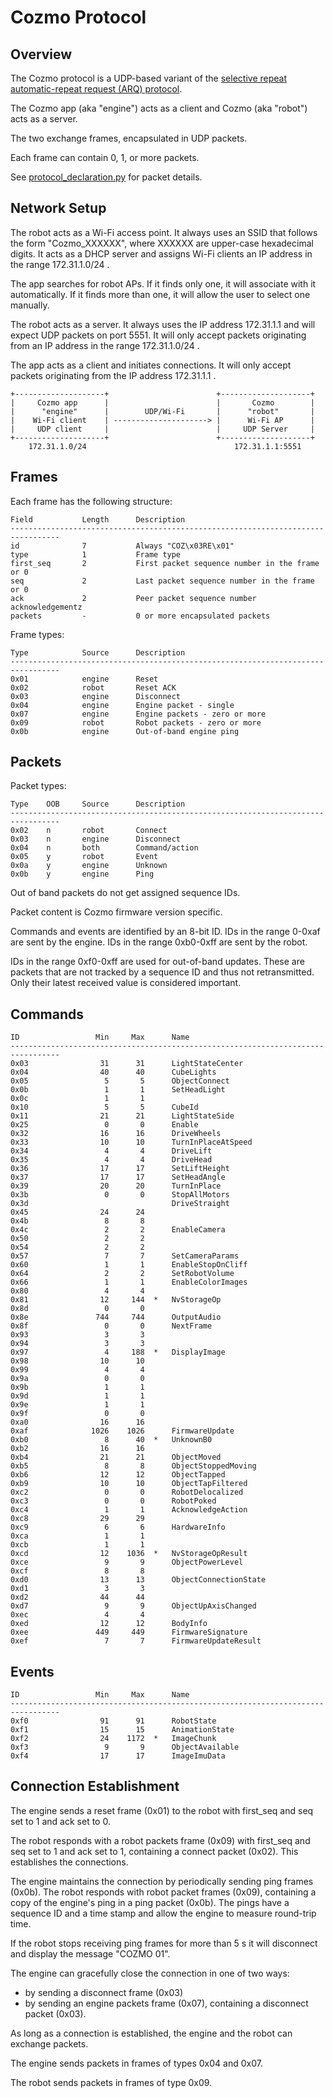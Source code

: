Cozmo Protocol
==============


Overview
--------

The Cozmo protocol is a UDP-based variant of the
[selective repeat automatic-repeat request (ARQ) protocol](https://en.wikipedia.org/wiki/Selective_Repeat_ARQ).

The Cozmo app (aka "engine") acts as a client and Cozmo (aka "robot") acts as a server.

The two exchange frames, encapsulated in UDP packets.

Each frame can contain 0, 1, or more packets.

See [protocol_declaration.py](../pycozmo/protocol_declaration.py) for packet details.


Network Setup
-------------

The robot acts as a Wi-Fi access point. It always uses an SSID that follows the form "Cozmo_XXXXXX", where XXXXXX are
upper-case hexadecimal digits. It acts as a DHCP server and assigns Wi-Fi clients an IP address in the range
172.31.1.0/24 .

The app searches for robot APs. If it finds only one, it will associate with it automatically. If it finds more than
one, it will allow the user to select one manually.

The robot acts as a server. It always uses the IP address 172.31.1.1 and will expect UDP packets on port 5551.
It will only accept packets originating from an IP address in the range 172.31.1.0/24 .

The app acts as a client and initiates connections. It will only accept packets originating from the IP address
172.31.1.1 .

```
+--------------------+                        +--------------------+
|     Cozmo app      |                        |       Cozmo        |
|      "engine"      |        UDP/Wi-Fi       |      "robot"       |
|    Wi-Fi client    | ---------------------> |      Wi-Fi AP      |
|     UDP client     |                        |     UDP Server     |
+--------------------+                        +--------------------+
    172.31.1.0/24                                 172.31.1.1:5551
```


Frames
------

Each frame has the following structure:

```
Field           Length      Description
---------------------------------------------------------------------------------
id              7           Always "COZ\x03RE\x01"
type            1           Frame type
first_seq       2           First packet sequence number in the frame or 0
seq             2           Last packet sequence number in the frame or 0
ack             2           Peer packet sequence number acknowledgementz
packets         -           0 or more encapsulated packets
```

Frame types:

```
Type            Source      Description
---------------------------------------------------------------------------------
0x01            engine      Reset
0x02            robot       Reset ACK
0x03            engine      Disconnect
0x04            engine      Engine packet - single
0x07            engine      Engine packets - zero or more
0x09            robot       Robot packets - zero or more
0x0b            engine      Out-of-band engine ping
```


Packets
-------

Packet types:

```
Type    OOB     Source      Description
---------------------------------------------------------------------------------
0x02    n       robot       Connect
0x03    n       engine      Disconnect
0x04    n       both        Command/action
0x05    y       robot       Event
0x0a    y       engine      Unknown
0x0b    y       engine      Ping
```

Out of band packets do not get assigned sequence IDs.

Packet content is Cozmo firmware version specific.

Commands and events are identified by an 8-bit ID. IDs in the range 0-0xaf are sent by the engine. IDs in the range
0xb0-0xff are sent by the robot.

IDs in the range 0xf0-0xff are used for out-of-band updates. These are packets that are not tracked by a sequence ID
and thus not retransmitted. Only their latest received value is considered important. 


Commands
--------

```
ID                 Min     Max      Name
---------------------------------------------------------------------------------
0x03	     	    31	    31		LightStateCenter              
0x04	     	    40	    40		CubeLights                    
0x05	     	     5	     5		ObjectConnect                 
0x0b	     	     1	     1		SetHeadLight                  
0x0c	     	     1	     1		                              
0x10	     	     5	     5		CubeId                        
0x11	     	    21	    21		LightStateSide                
0x25	     	     0	     0		Enable                        
0x32	     	    16	    16		DriveWheels                   
0x33	     	    10	    10		TurnInPlaceAtSpeed                   
0x34	     	     4	     4		DriveLift                     
0x35	     	     4	     4		DriveHead                     
0x36	     	    17	    17		SetLiftHeight                 
0x37	     	    17	    17		SetHeadAngle                  
0x39	     	    20	    20		TurnInPlace                 
0x3b	     	     0	     0		StopAllMotors
0x3d                                DriveStraight             
0x45	     	    24	    24		                              
0x4b	     	     8	     8		                              
0x4c	     	     2	     2		EnableCamera                  
0x50	     	     2	     2		                              
0x54	     	     2	     2		                              
0x57	     	     7	     7		SetCameraParams               
0x60	     	     1	     1		EnableStopOnCliff             
0x64	     	     2	     2		SetRobotVolume                
0x66	     	     1	     1		EnableColorImages             
0x80	     	     4	     4		                              
0x81	     	    12	   144	*	NvStorageOp                   
0x8d	     	     0	     0		                              
0x8e	     	   744	   744		OutputAudio                   
0x8f	     	     0	     0		NextFrame                     
0x93	     	     3	     3		                              
0x94	     	     3	     3		                              
0x97	     	     4	   188	*	DisplayImage                  
0x98	     	    10	    10		                              
0x99	     	     4	     4		                              
0x9a	     	     0	     0		                              
0x9b	     	     1	     1		                              
0x9d	     	     1	     1		                              
0x9e	     	     1	     1		                              
0x9f	     	     0	     0		                              
0xa0	     	    16	    16		                              
0xaf	     	  1026	  1026		FirmwareUpdate                
0xb0	     	     8	    40	*	UnknownB0                     
0xb2	     	    16	    16		                              
0xb4	     	    21	    21		ObjectMoved                   
0xb5	     	     8	     8		ObjectStoppedMoving           
0xb6	     	    12	    12		ObjectTapped                  
0xb9	     	    10	    10		ObjectTapFiltered             
0xc2	     	     0	     0		RobotDelocalized              
0xc3	     	     0	     0		RobotPoked                    
0xc4	     	     1	     1		AcknowledgeAction            
0xc8	     	    29	    29		                              
0xc9	     	     6	     6		HardwareInfo                  
0xca	     	     1	     1		                              
0xcb	     	     1	     1		                              
0xcd	     	    12	  1036	*	NvStorageOpResult             
0xce	     	     9	     9		ObjectPowerLevel              
0xcf	     	     8	     8		                              
0xd0	     	    13	    13		ObjectConnectionState         
0xd1	     	     3	     3		                              
0xd2	     	    44	    44		                              
0xd7	     	     9	     9		ObjectUpAxisChanged           
0xec	     	     4	     4		                              
0xed	     	    12	    12		BodyInfo                      
0xee	     	   449	   449		FirmwareSignature             
0xef	     	     7	     7		FirmwareUpdateResult          
```


Events
------

```
ID                 Min     Max      Name
---------------------------------------------------------------------------------
0xf0	    	    91	    91		RobotState                    
0xf1	    	    15	    15		AnimationState                
0xf2	    	    24	  1172	*	ImageChunk                    
0xf3	    	     9	     9		ObjectAvailable               
0xf4	    	    17	    17		ImageImuData
```


Connection Establishment
------------------------

The engine sends a reset frame (0x01) to the robot with first_seq and seq set to 1 and ack set to 0.

The robot responds with a robot packets frame (0x09) with first_seq and seq set to 1 and ack set to 1, containing a
connect packet (0x02). This establishes the connections.

The engine maintains the connection by periodically sending ping frames (0x0b). The robot responds with robot packet
frames (0x09), containing a copy of the engine's ping in a ping packet (0x0b). The pings have a sequence ID and a time
stamp and allow the engine to measure round-trip time.

If the robot stops receiving ping frames for more than 5 s it will disconnect and display the message "COZMO 01".

The engine can gracefully close the connection in one of two ways:
- by sending a disconnect frame (0x03)
- by sending an engine packets frame (0x07), containing a disconnect packet (0x03).

As long as a connection is established, the engine and the robot can exchange packets.

The engine sends packets in frames of types 0x04 and 0x07.

The robot sends packets in frames of type 0x09.
